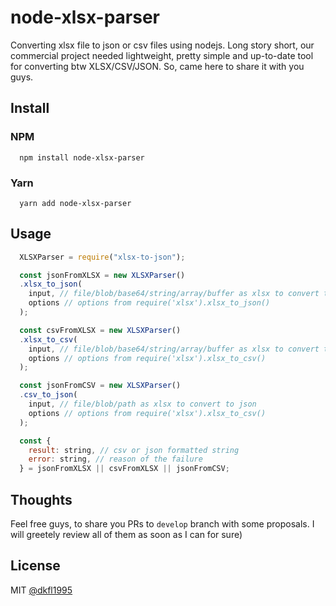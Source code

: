 # node-xlsx-parser

Converting xlsx file to json or csv files using nodejs.
Long story short, our commercial project needed lightweight, 
pretty simple and up-to-date tool for converting btw XLSX/CSV/JSON.
So, came here to share it with you guys.

## Install
### NPM
```
  npm install node-xlsx-parser
```
### Yarn
```
  yarn add node-xlsx-parser
```


## Usage

```javascript
  XLSXParser = require("xlsx-to-json");

  const jsonFromXLSX = new XLSXParser()
  .xlsx_to_json(
    input, // file/blob/base64/string/array/buffer as xlsx to convert to json
    options // options from require('xlsx').xlsx_to_json()
  );

  const csvFromXLSX = new XLSXParser()
  .xlsx_to_csv(
    input, // file/blob/base64/string/array/buffer as xlsx to convert to json
    options // options from require('xlsx').xlsx_to_csv()
  );

  const jsonFromCSV = new XLSXParser()
  .csv_to_json(
    input, // file/blob/path as xlsx to convert to json
    options // options from require('xlsx').xlsx_to_csv()
  );

  const {
    result: string, // csv or json formatted string
    error: string, // reason of the failure
  } = jsonFromXLSX || csvFromXLSX || jsonFromCSV;
```

## Thoughts

Feel free guys, to share you PRs to `develop` branch with some proposals. I will greetely review all of them as soon as I can for sure)

## License

MIT [@dkfl1995](http://github.com/dkfl1995)


